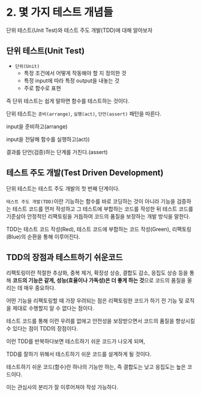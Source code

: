 # 2. 몇 가지 테스트 개념들

단위 테스트(Unit Test)와 테스트 주도 개발(TDD)에 대해 알아보자

## 단위 테스트(Unit Test)

- `단위(Unit)`
  - 특정 조건에서 어떻게 작동해야 할 지 정의한 것
  - 특정 input에 따라 특정 output을 내놓는 것
  - 주로 함수로 표현

즉 단위 테스트는 쉽게 말하면 함수를 테스트하는 것이다.

단위 테스트는 `준비(arrange)`, `실행(act)`, `단언(assert)` 패턴을 따른다.

input을 준비하고(arrange)

input을 전달해 함수를 실행하고(act))

결과를 단언(검증)하는 단계를 거친다.(assert)

## 테스트 주도 개발(Test Driven Development)

단위 테스트는 테스트 주도 개발의 첫 번째 단계이다.

`테스트 주도 개발(TDD)`이란 기능하는 함수를 바로 코딩하는 것이 아니라 기능을 검증하는 테스트 코드를 먼저 작성하고 그 테스트에 부합하는 코드를 작성한 뒤 테스트 코드를 기준삼아 안정적인 리팩토링을 거듭하여 코드의 품질을 보장하는 개발 방식을 말한다.

TDD는 테스트 코드 작성(Red), 테스트 코드에 부합하는 코드 작성(Green), 리팩토링(Blue)의 순환을 통해 이루어진다.

## TDD의 장점과 테스트하기 쉬운코드

리팩토링이란 적절한 추상화, 중복 제거, 확장성 상승, 결합도 감소, 응집도 상승 등을 통해 **코드의 기능은 같게, 성능(효율이나 가독성)은 더 좋게 하는 것**으로 코드의 품질을 올리는 데 매우 중요하다.

어떤 기능을 리팩토링할 때 가장 우려되는 점은 리팩토링한 코드가 하기 전 기능 및 로직을 제대로 수행할지 알 수 없다는 점이다.

테스트 코드를 통해 이런 우려를 없애고 안전성을 보장받으면서 코드의 품질을 향상시킬 수 있다는 점이 TDD의 장점이다.

이런 TDD를 반복하다보면 테스트하기 쉬운 코드가 나오게 되며, 

TDD를 잘하기 위해서 테스트하기 쉬운 코드를 설계하게 될 것이다.

테스트하기 쉬운 코드(함수)란 하나의 기능만 하는, 즉 결합도는 낮고 응집도는 높은 코드이다.

이는 관심사의 분리가 잘 이루어져야 작성 가능하다.